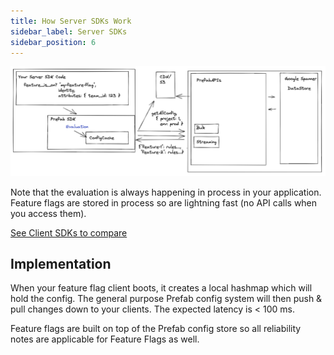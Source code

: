 ```yaml
---
title: How Server SDKs Work
sidebar_label: Server SDKs
sidebar_position: 6
---
```


![image](/img/docs/server-sdks/server-sdks.png)

Note that the evaluation is always happening in process in your application. Feature flags are stored in process so are lightning fast (no API calls when you access them).

[See Client SDKs to compare](/docs/explanations/client-sdks.md)

## Implementation

When your feature flag client boots, it creates a local hashmap which will hold the config. 
The general purpose Prefab config system will then push & pull changes down to your clients.
The expected latency is < 100 ms.

Feature flags are built on top of the Prefab config store so all reliability notes are applicable for Feature Flags as well.
